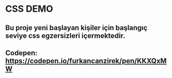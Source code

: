# CSS DEMO

## Bu proje yeni başlayan kişiler için başlangıç seviye css egzersizleri içermektedir.

## Codepen: https://codepen.io/furkancanzirek/pen/KKXQxMW

